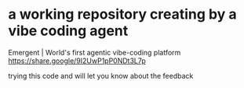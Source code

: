 # a working repository creating by a vibe coding agent

Emergent | World's first agentic vibe-coding platform https://share.google/9I2UwP1pP0NDt3L7p

 trying this code and will let you know about the feedback
